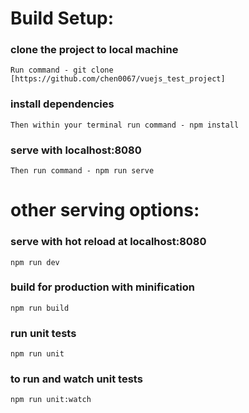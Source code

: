 # __Build Setup:__
### clone the project to local machine
`Run command - git clone [https://github.com/chen0067/vuejs_test_project]`
### install dependencies
`Then within your terminal run command - npm install`
### serve with localhost:8080
`Then run command - npm run serve`

# __other serving options:__
### serve with hot reload at localhost:8080
`npm run dev`
### build for production with minification
`npm run build`
### run unit tests
`npm run unit`
### to run and watch unit tests
`npm run unit:watch`
